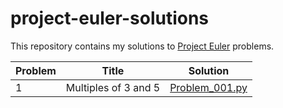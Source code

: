# project-euler-solutions

This repository contains my solutions to [Project Euler](https://projecteuler.net/archives) problems.

| Problem | Title | Solution |
|----------|--------|-----------|
| 1 | Multiples of 3 and 5 | [Problem_001.py](https://github.com/berkaktas1/project-euler-solutions/blob/main/Problem_001.py)|
